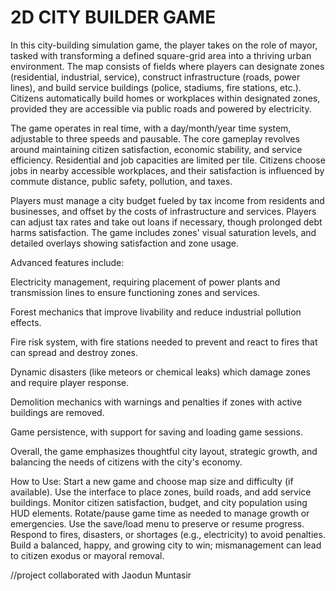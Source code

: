 # 2D CITY BUILDER GAME

In this city-building simulation game, the player takes on the role of mayor, tasked with transforming a defined square-grid area into a thriving urban environment. The map consists of fields where players can designate zones (residential, industrial, service), construct infrastructure (roads, power lines), and build service buildings (police, stadiums, fire stations, etc.). Citizens automatically build homes or workplaces within designated zones, provided they are accessible via public roads and powered by electricity.

The game operates in real time, with a day/month/year time system, adjustable to three speeds and pausable. The core gameplay revolves around maintaining citizen satisfaction, economic stability, and service efficiency. Residential and job capacities are limited per tile. Citizens choose jobs in nearby accessible workplaces, and their satisfaction is influenced by commute distance, public safety, pollution, and taxes.

Players must manage a city budget fueled by tax income from residents and businesses, and offset by the costs of infrastructure and services. Players can adjust tax rates and take out loans if necessary, though prolonged debt harms satisfaction. The game includes zones' visual saturation levels, and detailed overlays showing satisfaction and zone usage.

Advanced features include:

Electricity management, requiring placement of power plants and transmission lines to ensure functioning zones and services.

Forest mechanics that improve livability and reduce industrial pollution effects.

Fire risk system, with fire stations needed to prevent and react to fires that can spread and destroy zones.

Dynamic disasters (like meteors or chemical leaks) which damage zones and require player response.

Demolition mechanics with warnings and penalties if zones with active buildings are removed.

Game persistence, with support for saving and loading game sessions.

Overall, the game emphasizes thoughtful city layout, strategic growth, and balancing the needs of citizens with the city's economy.

How to Use:
Start a new game and choose map size and difficulty (if available).
Use the interface to place zones, build roads, and add service buildings.
Monitor citizen satisfaction, budget, and city population using HUD elements.
Rotate/pause game time as needed to manage growth or emergencies.
Use the save/load menu to preserve or resume progress.
Respond to fires, disasters, or shortages (e.g., electricity) to avoid penalties.
Build a balanced, happy, and growing city to win; mismanagement can lead to citizen exodus or mayoral removal.


//project collaborated with Jaodun Muntasir
